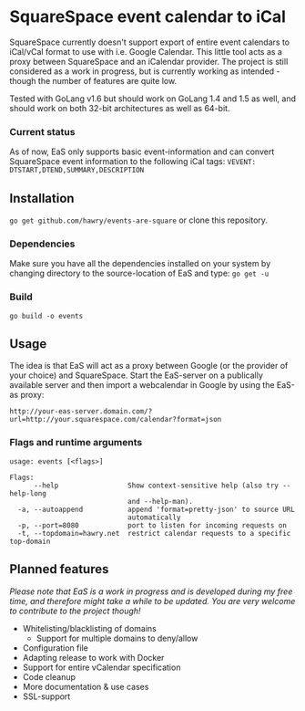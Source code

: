 # SquareSpace event calendar to iCal

SquareSpace currently doesn't support export of entire event calendars to iCal/vCal format to use with i.e. Google Calendar. This little tool acts as a proxy between SquareSpace and an iCalendar provider. The project is still considered as a work in progress, but is currently working as intended - though the number of features are quite low.

Tested with GoLang v1.6 but should work on GoLang 1.4 and 1.5 as well, and should work on both 32-bit architectures as well as 64-bit.

### Current status
As of now, EaS only supports basic event-information and can convert SquareSpace event information to the following iCal tags:
`VEVENT: DTSTART,DTEND,SUMMARY,DESCRIPTION`

## Installation
`go get github.com/hawry/events-are-square`
or clone this repository.
### Dependencies
Make sure you have all the dependencies installed on your system by changing directory to the source-location of EaS and type:
`go get -u`

### Build
`go build -o events`

## Usage
The idea is that EaS will act as a proxy between Google (or the provider of your choice) and SquareSpace. Start the EaS-server on a publically available server and then import a webcalendar in Google by using the EaS-as proxy:

`http://your-eas-server.domain.com/?url=http://your.squarespace.com/calendar?format=json`

### Flags and runtime arguments
```
usage: events [<flags>]

Flags:
      --help                 Show context-sensitive help (also try --help-long
                             and --help-man).
  -a, --autoappend           append 'format=pretty-json' to source URL
                             automatically
  -p, --port=8080            port to listen for incoming requests on
  -t, --topdomain=hawry.net  restrict calendar requests to a specific top-domain
```

## Planned features

*Please note that EaS is a work in progress and is developed during my free time, and therefore might take a while to be updated. You are very welcome to contribute to the project though!*

* Whitelisting/blacklisting of domains
  * Support for multiple domains to deny/allow
* Configuration file
* Adapting release to work with Docker
* Support for entire vCalendar specification
* Code cleanup
* More documentation & use cases
* SSL-support
